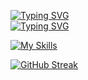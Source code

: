 [![Typing SVG](https://readme-typing-svg.herokuapp.com?font=Fira+Code&pause=1000&color=02F6F7&width=435&lines=elliot+woas+IMS)](https://git.io/typing-svg)<br>
[![Typing SVG](https://readme-typing-svg.herokuapp.com?font=Fira+Code&pause=1000&color=02F6F7&width=345&lines=i+need+coding)](https://git.io/typing-svg)<br>

[![My Skills](https://skillicons.dev/icons?i=github,git,linux,js,ts,react,redux,vercel,nodejs,express,mongodb,postma,vscode,npm,&perline=12)](https://skillicons.dev)

[![GitHub Streak](https://github-readme-streak-stats.herokuapp.com?user=elliotWoas&theme=react&hide_border=true&border_radius=4&card_width=684)](https://git.io/streak-stats)
<br>
